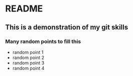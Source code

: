 # README

## This is a demonstration of my git skills

### Many random points to fill this
* random point 1
* random point 2
* random point 3
* random point 4